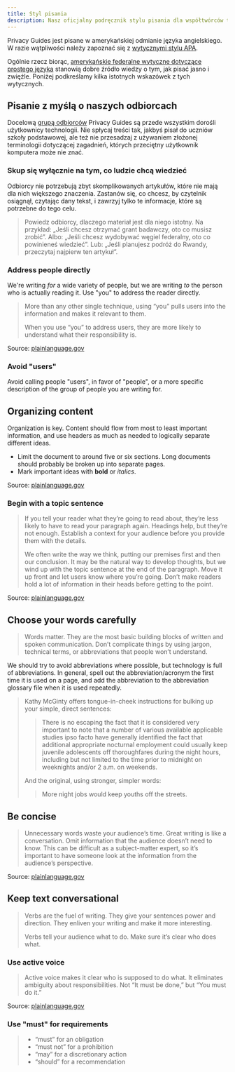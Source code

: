 ```yaml
---
title: Styl pisania
description: Nasz oficjalny podręcznik stylu pisania dla współtwórców tej strony.
---
```


Privacy Guides jest pisane w amerykańskiej odmianie języka angielskiego. W razie wątpliwości należy zapoznać się z [wytycznymi stylu APA](https://apastyle.apa.org/style-grammar-guidelines/grammar).

Ogólnie rzecz biorąc, [amerykańskie federalne wytyczne dotyczące prostego języka](https://plainlanguage.gov/guidelines) stanowią dobre źródło wiedzy o tym, jak pisać jasno i zwięźle. Poniżej podkreślamy kilka istotnych wskazówek z tych wytycznych.

## Pisanie z myślą o naszych odbiorcach

Docelową [grupą odbiorców](https://plainlanguage.gov/guidelines/audience) Privacy Guides są przede wszystkim dorośli użytkownicy technologii. Nie spłycaj treści tak, jakbyś pisał do uczniów szkoły podstawowej, ale też nie przesadzaj z używaniem złożonej terminologii dotyczącej zagadnień, których przeciętny użytkownik komputera może nie znać.

### Skup się wyłącznie na tym, co ludzie chcą wiedzieć

Odbiorcy nie potrzebują zbyt skomplikowanych artykułów, które nie mają dla nich większego znaczenia. Zastanów się, co chcesz, by czytelnik osiągnął, czytając dany tekst, i zawrzyj tylko te informacje, które są potrzebne do tego celu.

> Powiedz odbiorcy, dlaczego materiał jest dla niego istotny. Na przykład: „Jeśli chcesz otrzymać grant badawczy, oto co musisz zrobić”. Albo: „Jeśli chcesz wydobywać węgiel federalny, oto co powinieneś wiedzieć”. Lub: „Jeśli planujesz podróż do Rwandy, przeczytaj najpierw ten artykuł”.

### Address people directly

We're writing *for* a wide variety of people, but we are writing *to* the person who is actually reading it. Use "you" to address the reader directly.

> More than any other single technique, using “you” pulls users into the information and makes it relevant to them.
> 
> When you use “you” to address users, they are more likely to understand what their responsibility is.

Source: [plainlanguage.gov](https://plainlanguage.gov/guidelines/audience/address-the-user)

### Avoid "users"

Avoid calling people "users", in favor of "people", or a more specific description of the group of people you are writing for.

## Organizing content

Organization is key. Content should flow from most to least important information, and use headers as much as needed to logically separate different ideas.

- Limit the document to around five or six sections. Long documents should probably be broken up into separate pages.
- Mark important ideas with **bold** or *italics*.

Source: [plainlanguage.gov](https://plainlanguage.gov/guidelines/design)

### Begin with a topic sentence

> If you tell your reader what they’re going to read about, they’re less likely to have to read your paragraph again. Headings help, but they’re not enough. Establish a context for your audience before you provide them with the details.
> 
> We often write the way we think, putting our premises first and then our conclusion. It may be the natural way to develop thoughts, but we wind up with the topic sentence at the end of the paragraph. Move it up front and let users know where you’re going. Don’t make readers hold a lot of information in their heads before getting to the point.

Source: [plainlanguage.gov](https://plainlanguage.gov/guidelines/organize/have-a-topic-sentence)

## Choose your words carefully

> Words matter. They are the most basic building blocks of written and spoken communication. Don’t complicate things by using jargon, technical terms, or abbreviations that people won’t understand.

We should try to avoid abbreviations where possible, but technology is full of abbreviations. In general, spell out the abbreviation/acronym the first time it is used on a page, and add the abbreviation to the abbreviation glossary file when it is used repeatedly.

> Kathy McGinty offers tongue-in-cheek instructions for bulking up your simple, direct sentences:
> 
> > There is no escaping the fact that it is considered very important to note that a number of various available applicable studies ipso facto have generally identified the fact that additional appropriate nocturnal employment could usually keep juvenile adolescents off thoroughfares during the night hours, including but not limited to the time prior to midnight on weeknights and/or 2 a.m. on weekends.
> 
> And the original, using stronger, simpler words:
> 
> > More night jobs would keep youths off the streets.

## Be concise

> Unnecessary words waste your audience’s time. Great writing is like a conversation. Omit information that the audience doesn’t need to know. This can be difficult as a subject-matter expert, so it’s important to have someone look at the information from the audience’s perspective.

Source: [plainlanguage.gov](https://plainlanguage.gov/guidelines/concise)

## Keep text conversational

> Verbs are the fuel of writing. They give your sentences power and direction. They enliven your writing and make it more interesting.
> 
> Verbs tell your audience what to do. Make sure it’s clear who does what.

### Use active voice

> Active voice makes it clear who is supposed to do what. It eliminates ambiguity about responsibilities. Not “It must be done,” but “You must do it.”

Source: [plainlanguage.gov](https://plainlanguage.gov/guidelines/conversational/use-active-voice)

### Use "must" for requirements

> - “must” for an obligation
> - “must not” for a prohibition
> - “may” for a discretionary action
> - “should” for a recommendation
